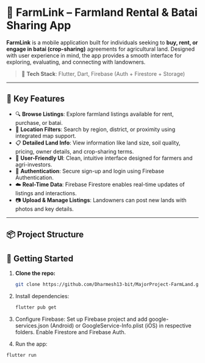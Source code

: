 # 🌱 FarmLink – Farmland Rental & Batai Sharing App

**FarmLink** is a mobile application built for individuals seeking to **buy, rent, or engage in batai (crop-sharing)** agreements for agricultural land. Designed with user experience in mind, the app provides a smooth interface for exploring, evaluating, and connecting with landowners.

> 🔨 **Tech Stack**: Flutter, Dart, Firebase (Auth + Firestore + Storage)

---

## 📱 Key Features

- 🔍 **Browse Listings**: Explore farmland listings available for rent, purchase, or batai.
- 📍 **Location Filters**: Search by region, district, or proximity using integrated map support.
- 📋 **Detailed Land Info**: View information like land size, soil quality, pricing, owner details, and crop-sharing terms.
- 🧭 **User-Friendly UI**: Clean, intuitive interface designed for farmers and agri-investors.
- 🔐 **Authentication**: Secure sign-up and login using Firebase Authentication.
- ☁️ **Real-Time Data**: Firebase Firestore enables real-time updates of listings and interactions.
- 📷 **Upload & Manage Listings**: Landowners can post new lands with photos and key details.

---

## 📦 Project Structure

## 🚀 Getting Started

1. **Clone the repo:**
   ```bash
   git clone https://github.com/Dharmesh13-bit/MajorProject-FarmLand.git
2. Install dependencies:
   ``` bash
   flutter pub get
3. Configure Firebase:
   Set up Firebase project and add google-services.json (Android) or GoogleService-Info.plist (iOS) in respective folders.
   Enable Firestore and Firebase Auth.

  4. Run the app:
``` bash
flutter run
